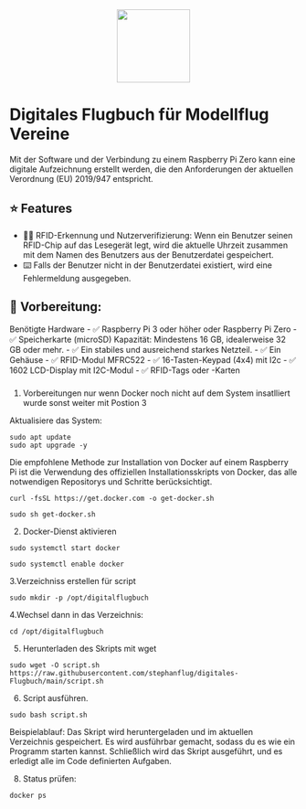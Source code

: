 <div align="center" width="100%">
    <img src="./frontend/public/icon.svg" width="128" alt="" />
</div>

# Digitales Flugbuch für Modellflug Vereine

Mit der Software und der Verbindung zu einem Raspberry Pi Zero kann eine digitale Aufzeichnung erstellt werden, die den Anforderungen der aktuellen Verordnung (EU) 2019/947 entspricht.


## ⭐ Features

- 🧑‍💼 RFID-Erkennung und Nutzerverifizierung: Wenn ein Benutzer seinen RFID-Chip auf das Lesegerät legt, wird die aktuelle Uhrzeit    zusammen mit dem Namen des Benutzers aus der Benutzerdatei gespeichert. 
- ⌨️ Falls der Benutzer nicht in der Benutzerdatei existiert, wird eine Fehlermeldung ausgegeben.



## 🔧 Vorbereitung: 

Benötigte Hardware
     - ✅ Raspberry Pi 3 oder höher oder Raspberry Pi Zero
     - ✅ Speicherkarte (microSD) Kapazität: Mindestens 16 GB, idealerweise 32 GB oder mehr.
     - ✅ Ein stabiles und ausreichend starkes Netzteil.
     - ✅ Ein Gehäuse 
     - ✅ RFID-Modul MFRC522
     - ✅ 16-Tasten-Keypad (4x4) mit I2c
     - ✅ 1602 LCD-Display mit I2C-Modul
     - ✅ RFID-Tags oder -Karten

  
###
1. Vorbereitungen nur wenn Docker noch nicht auf dem System insatlliert wurde sonst weiter mit Postion 3

Aktualisiere das System:
```
sudo apt update
sudo apt upgrade -y
```

Die empfohlene Methode zur Installation von Docker auf einem Raspberry Pi ist die Verwendung des offiziellen Installationsskripts von Docker, das alle notwendigen Repositorys und Schritte berücksichtigt. 
```
curl -fsSL https://get.docker.com -o get-docker.sh
```
```
sudo sh get-docker.sh
```

2. Docker-Dienst aktivieren
```
sudo systemctl start docker
```
```
sudo systemctl enable docker
```
3.Verzeichniss erstellen für script
```
sudo mkdir -p /opt/digitalflugbuch
```
4.Wechsel dann in das Verzeichnis:
```
cd /opt/digitalflugbuch
```


5. Herunterladen des Skripts mit wget
```
sudo wget -O script.sh https://raw.githubusercontent.com/stephanflug/digitales-Flugbuch/main/script.sh
```
6. Script ausführen.
```
sudo bash script.sh
```

Beispielablauf:
Das Skript wird heruntergeladen und im aktuellen Verzeichnis gespeichert.
Es wird ausführbar gemacht, sodass du es wie ein Programm starten kannst.
Schließlich wird das Skript ausgeführt, und es erledigt alle im Code definierten Aufgaben.

8. Status prüfen:
```
docker ps
```
